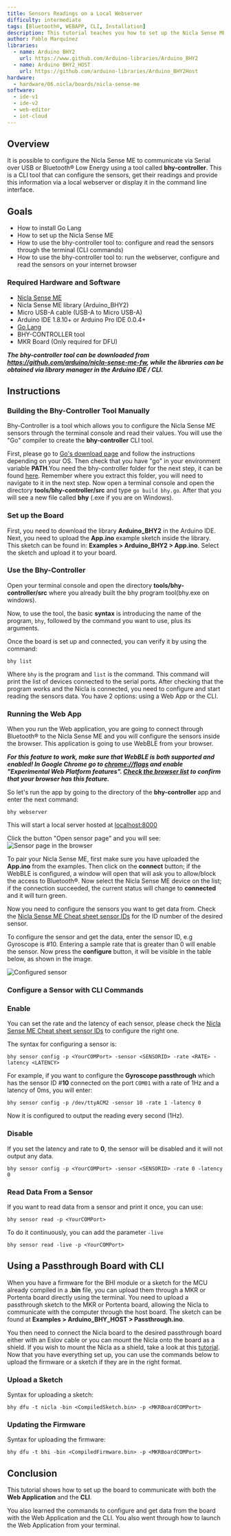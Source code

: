 ```yaml
---
title: Sensors Readings on a Local Webserver
difficulty: intermediate
tags: [Bluetooth®, WEBAPP, CLI, Installation]
description: This tutorial teaches you how to set up the Nicla Sense ME and your computer to use the already built tool to get data and configure the board using a CLI app.
author: Pablo Marquínez
libraries:
  - name: Arduino BHY2
    url: https://www.github.com/Arduino-libraries/Arduino_BHY2
  - name: Arduino BHY2_HOST
    url: https://github.com/arduino-libraries/Arduino_BHY2Host
hardware:
  - hardware/06.nicla/boards/nicla-sense-me
software:
  - ide-v1
  - ide-v2
  - web-editor
  - iot-cloud
---
```


## Overview
It is possible to configure the Nicla Sense ME to communicate via Serial over USB or Bluetooth® Low Energy using a tool called **bhy-controller**. This is a CLI tool that can configure the sensors, get their readings and provide this information via a local webserver or display it in the command line interface.

## Goals

- How to install Go Lang
- How to set up the Nicla Sense ME
- How to use the bhy-controller tool to: configure and read the sensors through the terminal (CLI commands)
- How to use the bhy-controller tool to: run the webserver, configure and read the sensors on your internet browser

### Required Hardware and Software

- [Nicla Sense ME](https://store.arduino.cc/nicla-sense-me)
- Nicla Sense ME library (Arduino_BHY2)
- Micro USB-A cable (USB-A to Micro USB-A)
- Arduino IDE 1.8.10+  or Arduino Pro IDE 0.0.4+
- [Go Lang](https://golang.org/)
- BHY-CONTROLLER tool
- MKR Board (Only required for DFU)

***The bhy-controller tool can be downloaded from https://github.com/arduino/nicla-sense-me-fw, while the libraries can be obtained via library manager in the Arduino IDE / CLI.***

## Instructions

### Building the Bhy-Controller Tool Manually

Bhy-Controller is a tool which allows you to configure the Nicla Sense ME sensors through the terminal console and read their values. You will use the "Go" compiler to create the **bhy-controller** CLI tool.

First, please go to [Go's download page](https://golang.org/dl/) and follow the instructions depending on your OS. Then check that you have "go" in your environment variable **PATH**.You need the bhy-controller folder for the next step, it can be found [here](https://github.com/arduino/nicla-sense-me-fw). Remember where you extract this folder, you will need to navigate to it in the next step. Now open a terminal console and open the directory **tools/bhy-controller/src** and type `go build bhy.go`. After that you will see a new file called **bhy** (.exe if you are on Windows).


### Set up the Board

First, you need to download the library **Arduino_BHY2** in the Arduino IDE. Next, you need to upload the **App.ino** example sketch inside the library. This sketch can be found in: **Examples > Arduino_BHY2 > App.ino**. Select the sketch and upload it to your board.

### Use the Bhy-Controller

Open your terminal console and open the directory **tools/bhy-controller/src** where you already built the bhy program tool(bhy.exe on windows).

Now, to use the tool, the basic **syntax** is introducing the name of the program, `bhy`, followed by the command you want to use, plus its arguments.

Once the board is set up and connected, you can verify it by using the command:

```arduino
bhy list
```

Where `bhy` is the program and `list` is the command. This command will print the list of devices connected to the serial ports. After checking that the program works and the Nicla is connected, you need to configure and start reading the sensors data. You have 2 options: using a Web App or the CLI.

### Running the Web App

When you run the Web application, you are going to connect through Bluetooth® to the Nicla Sense ME and you will configure the sensors inside the browser. This application is going to use WebBLE from your browser.

***For this feature to work, make sure that WebBLE is both supported and enabled! In Google Chrome go to [chrome://flags](chrome://flags) and enable "Experimental Web Platform features". [Check the browser list](https://developer.mozilla.org/en-US/docs/Web/API/Web_Bluetooth_API#browser_compatibility) to confirm that your browser has this feature.***

So let's run the app by going to the directory of the **bhy-controller** app and enter the next command:

```arduino
bhy webserver
```

This will start a local server hosted at [localhost:8000](localhost:8000)

Click the button "Open sensor page" and you will see:
![Sensor page in the browser](assets/web-ble-unpaired.png)

To pair your Nicla Sense ME, first make sure you have uploaded the **App.ino** from the examples. Then click on the **connect** button; if the WebBLE is configured, a window will open that will ask you to allow/block the access to Bluetooth®. Now select the Nicla Sense ME device on the list; if the connection succeeded, the current status will change to **connected** and it will turn green.

Now you need to configure the sensors you want to get data from. Check the [Nicla Sense ME Cheat sheet sensor IDs](https://docs.arduino.cc/tutorials/nicla-sense-me/cheat-sheet#sensor-ids) for the ID number of the desired sensor.

To configure the sensor and get the data, enter the sensor ID, e.g Gyroscope is #10. Entering a sample rate that is greater than 0 will enable the sensor. Now press the **configure** button, it will be visible in the table below, as shown in the image.

![Configured sensor](assets/web-ble-configured.png)

### Configure a Sensor with CLI Commands

### Enable
You can set the rate and the latency of each sensor, please check the [Nicla Sense ME Cheat sheet sensor IDs](https://docs.arduino.cc/tutorials/nicla-sense-me/cheat-sheet#sensor-ids) to configure the right one.

The syntax for configuring a sensor is:

`bhy sensor config -p <YourCOMPort> -sensor <SENSORID> -rate <RATE> -latency <LATENCY>`

For example, if you want to configure the **Gyroscope passthrough** which has the sensor ID #**10** connected on the port `COM01` with a rate of 1Hz and a latency of 0ms, you will enter:

`bhy sensor config -p /dev/ttyACM2 -sensor 10 -rate 1 -latency 0`

Now it is configured to output the reading every second (1Hz).

### Disable
If you set the latency and rate to **0**, the sensor will be disabled and it will not output any data.

`bhy sensor config -p <YourCOMPort> -sensor <SENSORID> -rate 0 -latency 0`

### Read Data From a Sensor
If you want to read data from a sensor and print it once, you can use:

`bhy sensor read -p <YourCOMPort>`

To do it continuously, you can add the parameter `-live`

`bhy sensor read -live -p <YourCOMPort>`

## Using a Passthrough Board with CLI
When you have a firmware for the BHI module or a sketch for the MCU already compiled in a **.bin** file, you can upload them through a MKR or Portenta board directly using the terminal. You need to upload a passthrough sketch to the MKR or Portenta board, allowing the Nicla to communicate with the computer through the host board. The sketch can be found at **Examples > Arduino_BHY_HOST > Passthrough.ino**.

You then need to connect the Nicla board to the desired passthrough board either with an Eslov cable or you can mount the Nicla onto the board as a shield. If you wish to mount the Nicla as a shield, take a look at this [tutorial](./use-as-mkr-shield). Now that you have everything set up, you can use the commands below to upload the firmware or a sketch if they are in the right format.

### Upload a Sketch
Syntax for uploading a sketch:

`bhy dfu -t nicla -bin <CompiledSketch.bin> -p <MKRBoardCOMPort>`

### Updating the Firmware
Syntax for uploading the firmware:

`bhy dfu -t bhi -bin <CompiledFirmware.bin> -p <MKRBoardCOMPort>`


## Conclusion

This tutorial shows how to set up the board to communicate with both the **Web Application** and the **CLI**.

You also learned the commands to configure and get data from the board with the Web Application and the CLI. You also went through how to launch the Web Application from your terminal.
